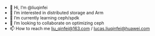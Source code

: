 - 👋 Hi, I’m @liuqinfei
- 👀 I’m interested in distributed storage and Arm
- 🌱 I’m currently learning ceph/spdk
- 💞️ I’m looking to collaborate on optimizing ceph
- 📫 How to reach me liu_qinfei@163.com / lucas.liuqinfei@huawei.com

<!---
liuqinfei/liuqinfei is a ✨ special ✨ repository because its `README.md` (this file) appears on your GitHub profile.
You can click the Preview link to take a look at your changes.
--->
